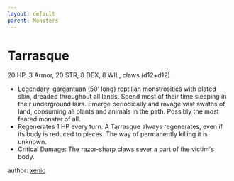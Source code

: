 ```yaml
---
layout: default
parent: Monsters
---
```

# Tarrasque
20 HP, 3 Armor, 20 STR, 8 DEX, 8 WIL, claws (d12+d12)
-   Legendary, gargantuan (50’ long) reptilian monstrosities with plated
    skin, dreaded throughout all lands. Spend most of their time
    sleeping in their underground lairs. Emerge periodically and ravage
    vast swaths of land, consuming all plants and animals in the path.
    Possibly the most feared monster of all.
-   Regenerates 1 HP every turn. A Tarrasque always regenerates, even if
    its body is reduced to pieces. The way of permanently killing it is
    unknown.
-   Critical Damage: The razor-sharp claws sever a part of the victim's
    body.

author: [xenio](https://xenioinabottle.blogspot.com)
